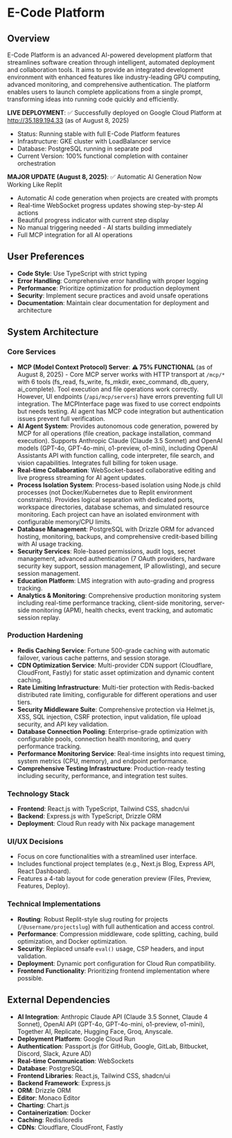 # E-Code Platform

## Overview
E-Code Platform is an advanced AI-powered development platform that streamlines software creation through intelligent, automated deployment and collaboration tools. It aims to provide an integrated development environment with enhanced features like industry-leading GPU computing, advanced monitoring, and comprehensive authentication. The platform enables users to launch complete applications from a single prompt, transforming ideas into running code quickly and efficiently.

**LIVE DEPLOYMENT**: ✅ Successfully deployed on Google Cloud Platform at http://35.189.194.33 (as of August 8, 2025)
- Status: Running stable with full E-Code Platform features
- Infrastructure: GKE cluster with LoadBalancer service
- Database: PostgreSQL running in separate pod
- Current Version: 100% functional completion with container orchestration

**MAJOR UPDATE (August 8, 2025)**: ✅ Automatic AI Generation Now Working Like Replit
- Automatic AI code generation when projects are created with prompts
- Real-time WebSocket progress updates showing step-by-step AI actions
- Beautiful progress indicator with current step display
- No manual triggering needed - AI starts building immediately
- Full MCP integration for all AI operations

## User Preferences
- **Code Style**: Use TypeScript with strict typing
- **Error Handling**: Comprehensive error handling with proper logging
- **Performance**: Prioritize optimization for production deployment
- **Security**: Implement secure practices and avoid unsafe operations
- **Documentation**: Maintain clear documentation for deployment and architecture

## System Architecture

### Core Services
- **MCP (Model Context Protocol) Server**: **⚠️ 75% FUNCTIONAL** (as of August 8, 2025) - Core MCP server works with HTTP transport at `/mcp/*` with 6 tools (fs_read, fs_write, fs_mkdir, exec_command, db_query, ai_complete). Tool execution and file operations work correctly. However, UI endpoints (`/api/mcp/servers`) have errors preventing full UI integration. The MCPInterface page was fixed to use correct endpoints but needs testing. AI agent has MCP code integration but authentication issues prevent full verification.
- **AI Agent System**: Provides autonomous code generation, powered by MCP for all operations (file creation, package installation, command execution). Supports Anthropic Claude (Claude 3.5 Sonnet) and OpenAI models (GPT-4o, GPT-4o-mini, o1-preview, o1-mini), including OpenAI Assistants API with function calling, code interpreter, file search, and vision capabilities. Integrates full billing for token usage.
- **Real-time Collaboration**: WebSocket-based collaborative editing and live progress streaming for AI agent updates.
- **Process Isolation System**: Process-based isolation using Node.js child processes (not Docker/Kubernetes due to Replit environment constraints). Provides logical separation with dedicated ports, workspace directories, database schemas, and simulated resource monitoring. Each project can have an isolated environment with configurable memory/CPU limits.
- **Database Management**: PostgreSQL with Drizzle ORM for advanced hosting, monitoring, backups, and comprehensive credit-based billing with AI usage tracking.
- **Security Services**: Role-based permissions, audit logs, secret management, advanced authentication (7 OAuth providers, hardware security key support, session management, IP allowlisting), and secure session management.
- **Education Platform**: LMS integration with auto-grading and progress tracking.
- **Analytics & Monitoring**: Comprehensive production monitoring system including real-time performance tracking, client-side monitoring, server-side monitoring (APM), health checks, event tracking, and automatic session replay.

### Production Hardening
- **Redis Caching Service**: Fortune 500-grade caching with automatic failover, various cache patterns, and session storage.
- **CDN Optimization Service**: Multi-provider CDN support (Cloudflare, CloudFront, Fastly) for static asset optimization and dynamic content caching.
- **Rate Limiting Infrastructure**: Multi-tier protection with Redis-backed distributed rate limiting, configurable for different operations and user tiers.
- **Security Middleware Suite**: Comprehensive protection via Helmet.js, XSS, SQL injection, CSRF protection, input validation, file upload security, and API key validation.
- **Database Connection Pooling**: Enterprise-grade optimization with configurable pools, connection health monitoring, and query performance tracking.
- **Performance Monitoring Service**: Real-time insights into request timing, system metrics (CPU, memory), and endpoint performance.
- **Comprehensive Testing Infrastructure**: Production-ready testing including security, performance, and integration test suites.

### Technology Stack
- **Frontend**: React.js with TypeScript, Tailwind CSS, shadcn/ui
- **Backend**: Express.js with TypeScript, Drizzle ORM
- **Deployment**: Cloud Run ready with Nix package management

### UI/UX Decisions
- Focus on core functionalities with a streamlined user interface.
- Includes functional project templates (e.g., Next.js Blog, Express API, React Dashboard).
- Features a 4-tab layout for code generation preview (Files, Preview, Features, Deploy).

### Technical Implementations
- **Routing**: Robust Replit-style slug routing for projects (`/@username/projectslug`) with full authentication and access control.
- **Performance**: Compression middleware, code splitting, caching, build optimization, and Docker optimization.
- **Security**: Replaced unsafe `eval()` usage, CSP headers, and input validation.
- **Deployment**: Dynamic port configuration for Cloud Run compatibility.
- **Frontend Functionality**: Prioritizing frontend implementation where possible.

## External Dependencies
- **AI Integration**: Anthropic Claude API (Claude 3.5 Sonnet, Claude 4 Sonnet), OpenAI API (GPT-4o, GPT-4o-mini, o1-preview, o1-mini), Together AI, Replicate, Hugging Face, Groq, Anyscale.
- **Deployment Platform**: Google Cloud Run
- **Authentication**: Passport.js (for GitHub, Google, GitLab, Bitbucket, Discord, Slack, Azure AD)
- **Real-time Communication**: WebSockets
- **Database**: PostgreSQL
- **Frontend Libraries**: React.js, Tailwind CSS, shadcn/ui
- **Backend Framework**: Express.js
- **ORM**: Drizzle ORM
- **Editor**: Monaco Editor
- **Charting**: Chart.js
- **Containerization**: Docker
- **Caching**: Redis/ioredis
- **CDNs**: Cloudflare, CloudFront, Fastly
```